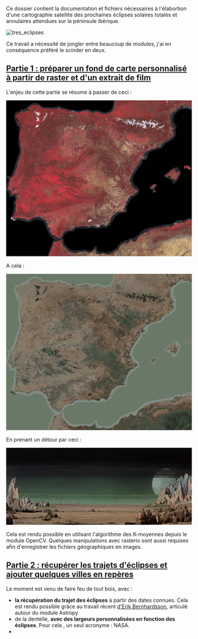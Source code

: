 Ce dossier contient la documentation et fichiers nécessaires à l'élabortion d'une cartographie satellite des prochaines éclipses solaires totales et annulaires attendues sur la péninsule ibérique.

![tres_eclipses](https://github.com/raphadasilva/blog_rdasilva/blob/master/geographie/tres_eclipses/data/eclipses_espana.jpg)

Ce travail a nécessité de jongler entre beaucoup de modules, j'ai en conséquence préféré le scinder en deux.

## [Partie 1 : préparer un fond de carte personnalisé à partir de raster et d'un extrait de film](https://github.com/raphadasilva/blog_rdasilva/blob/master/geographie/tres_eclipses/fond-carte_rasterio-cv2-kmeans.ipynb)

L'enjeu de cette partie se résume à passer de ceci :

![ir_espana](https://github.com/raphadasilva/blog_rdasilva/blob/master/geographie/tres_eclipses/data/espagne_r.jpg)

A cela :

![espana_pi](https://github.com/raphadasilva/blog_rdasilva/blob/master/geographie/tres_eclipses/data/espagne_16pi_r.jpg)

En prenant un détour par ceci :

![planete_interdite](https://github.com/raphadasilva/blog_rdasilva/blob/master/geographie/tres_eclipses/data/forbidden_planet.jpg)

Cela est rendu possible en utilisant l'algorithme des K-moyennes depuis le module OpenCV. Quelques manipulations avec rasterio sont aussi requises afin d'enregistrer les fichiers géographiques en images.

## [Partie 2 : récupérer les trajets d'éclipses et ajouter quelques villes en repères](https://github.com/raphadasilva/blog_rdasilva/blob/master/geographie/tres_eclipses/data-eclipse_astropy-geopandas.ipynb)

Le moment est venu de faire feu de tout bois, avec :
* **la récupération du trajet des éclipses** à partir des dates connues. Cela est rendu possible grâce au travail récent [d'Erik Bernhardsson](https://erikbern.com/2024/04/07/predicting-solar-eclipses-with-python), articulé autour du module Astropy
* de la dentelle, **avec des largeurs personnalisées en fonction des éclipses**. Pour cela , un seul acronyme : NASA.
* 
